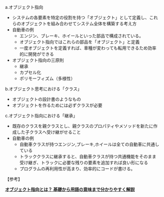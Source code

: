 a.オブジェクト指向

- システムの各要素を特定の役割を持つ「オブジェクト」として定義し、これらのオブジェクトを組み合わせてシステム全体を構築する考え方
- 自動車の例
    - エンジン、ブレーキ、ホイールといった部品で構成されている。
    - オブジェクト指向ではこれらの部品を「オブジェクト」と定義
    - 一度オブジェクトを定義すれば、車種が変わっても転用できるため効率的に開発ができる
- オブジェクト指向の三原則
    - 継承
    - カプセル化
    - ポリモーフィズム（多様性）

b.オブジェクト思考における「クラス」

- オブジェクトの設計書のようなもの
- オブジェクトを作るためには必ずクラスが必要

c.オブジェクト指向における「継承」

- 既存のクラスを親クラスとし、親クラスのプロパティやメソッドを新たに作成した子クラスへ受け継がせること
- 自動車の例
    - 自動車クラスが持つエンジン,ブレーキ,ホイールは全ての自動車に共通している
    - トラッククラスに継承すると、自動車クラスが持つ共通機能をそのまま受け継ぎ、トラックに必要な残りの要素を追加すれば良い形になる
    - プログラムの再利用性が高まり、効率的にコードが書ける。

【参考】

**[オブジェクト指向とは？ 基礎から用語の意味まで分かりやすく解説](https://type.jp/et/feature/25261/)**
